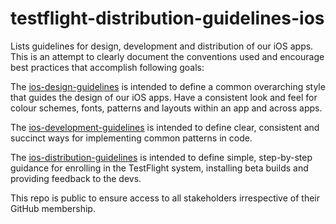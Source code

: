 # testflight-distribution-guidelines-ios

Lists guidelines for design, development and distribution of our iOS apps. This is an attempt to clearly document the conventions used and encourage best practices that accomplish following goals:

The [ios-design-guidelines](https://github.com/nrccua/testflight-distribution-guidelines-ios/blob/master/ios-design-guidelines.md) is intended to define a common overarching style that guides the design of our iOS apps. Have a consistent look and feel for colour schemes, fonts, patterns and layouts within an app and across apps.

The [ios-development-guidelines](https://github.com/nrccua/testflight-distribution-guidelines-ios/blob/master/ios-development-guidelines.md) is intended to define clear, consistent and succinct ways for implementing common patterns in code. 

The [ios-distribution-guidelines](https://github.com/nrccua/testflight-distribution-guidelines-ios/blob/master/ios-distribution-guidelines.md) is intended to define simple, step-by-step guidance for enrolling in the TestFlight system, installing beta builds and providing feedback to the devs.

This repo is public to ensure access to all stakeholders irrespective of their GitHub membership. 
